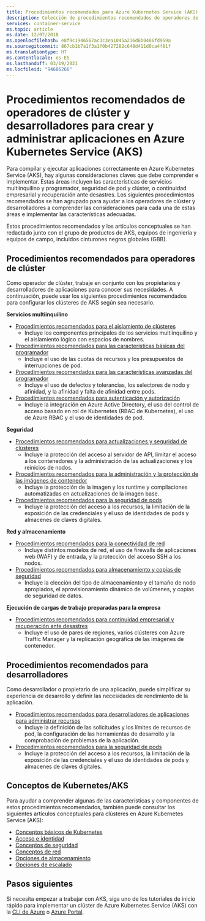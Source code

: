 ```yaml
---
title: Procedimientos recomendados para Azure Kubernetes Service (AKS)
description: Colección de procedimientos recomendados de operadores de clúster y desarrolladores para crear y administrar aplicaciones en Azure Kubernetes Service (AKS)
services: container-service
ms.topic: article
ms.date: 12/07/2018
ms.openlocfilehash: e8f9c1946567ac3c3ea1045a216d6b0486fd959a
ms.sourcegitcommit: 867cb1b7a1f3a1f0b427282c648d411d0ca4f81f
ms.translationtype: HT
ms.contentlocale: es-ES
ms.lasthandoff: 03/19/2021
ms.locfileid: "94686266"
---
```

# <a name="cluster-operator-and-developer-best-practices-to-build-and-manage-applications-on-azure-kubernetes-service-aks"></a>Procedimientos recomendados de operadores de clúster y desarrolladores para crear y administrar aplicaciones en Azure Kubernetes Service (AKS)

Para compilar y ejecutar aplicaciones correctamente en Azure Kubernetes Service (AKS), hay algunas consideraciones claves que debe comprender e implementar. Estas áreas incluyen las características de servicios multiinquilino y programador, seguridad de pod y clúster, o continuidad empresarial y recuperación ante desastres. Los siguientes procedimientos recomendados se han agrupado para ayudar a los operadores de clúster y desarrolladores a comprender las consideraciones para cada una de estas áreas e implementar las características adecuadas.

Estos procedimientos recomendados y los artículos conceptuales se han redactado junto con el grupo de productos de AKS, equipos de ingeniería y equipos de campo, incluidos cinturones negros globales (GBB).

## <a name="cluster-operator-best-practices"></a>Procedimientos recomendados para operadores de clúster

Como operador de clúster, trabaje en conjunto con los propietarios y desarrolladores de aplicaciones para conocer sus necesidades. A continuación, puede usar los siguientes procedimientos recomendados para configurar los clústeres de AKS según sea necesario.

**Servicios multiinquilino**

* [Procedimientos recomendados para el aislamiento de clústeres](operator-best-practices-cluster-isolation.md)
    * Incluye los componentes principales de los servicios multiinquilino y el aislamiento lógico con espacios de nombres.
* [Procedimientos recomendados para las características básicas del programador](operator-best-practices-scheduler.md)
    * Incluye el uso de las cuotas de recursos y los presupuestos de interrupciones de pod.
* [Procedimientos recomendados para las características avanzadas del programador](operator-best-practices-advanced-scheduler.md)
    * Incluye el uso de defectos y tolerancias, los selectores de nodo y afinidad, y la afinidad y falta de afinidad entre pods.
* [Procedimientos recomendados para autenticación y autorización](operator-best-practices-identity.md)
    * Incluye la integración en Azure Active Directory, el uso del control de acceso basado en rol de Kubernetes (RBAC de Kubernetes), el uso de Azure RBAC y el uso de identidades de pod.

**Seguridad**

* [Procedimientos recomendados para actualizaciones y seguridad de clústeres](operator-best-practices-cluster-security.md)
    * Incluye la protección del acceso al servidor de API, limitar el acceso a los contenedores y la administración de las actualizaciones y los reinicios de nodos.
* [Procedimientos recomendados para la administración y la protección de las imágenes de contenedor](operator-best-practices-container-image-management.md)
    * Incluye la protección de la imagen y los runtime y compilaciones automatizadas en actualizaciones de la imagen base.
* [Procedimientos recomendados para la seguridad de pods](developer-best-practices-pod-security.md)
    * Incluye la protección del acceso a los recursos, la limitación de la exposición de las credenciales y el uso de identidades de pods y almacenes de claves digitales.

**Red y almacenamiento**

* [Procedimientos recomendados para la conectividad de red](operator-best-practices-network.md)
    * Incluye distintos modelos de red, el uso de firewalls de aplicaciones web (WAF) y de entrada, y la protección del acceso SSH a los nodos.
* [Procedimientos recomendados para almacenamiento y copias de seguridad](operator-best-practices-storage.md)
    * Incluye la elección del tipo de almacenamiento y el tamaño de nodo apropiados, el aprovisionamiento dinámico de volúmenes, y copias de seguridad de datos.

**Ejecución de cargas de trabajo preparadas para la empresa**

* [Procedimientos recomendados para continuidad empresarial y recuperación ante desastres](operator-best-practices-multi-region.md)
    * Incluye el uso de pares de regiones, varios clústeres con Azure Traffic Manager y la replicación geográfica de las imágenes de contenedor.

## <a name="developer-best-practices"></a>Procedimientos recomendados para desarrolladores

Como desarrollador o propietario de una aplicación, puede simplificar su experiencia de desarrollo y definir las necesidades de rendimiento de la aplicación.

* [Procedimientos recomendados para desarrolladores de aplicaciones para administrar recursos](developer-best-practices-resource-management.md)
    * Incluye la definición de las solicitudes y los límites de recursos de pod, la configuración de las herramientas de desarrollo y la comprobación de problemas de la aplicación.
* [Procedimientos recomendados para la seguridad de pods](developer-best-practices-pod-security.md)
    * Incluye la protección del acceso a los recursos, la limitación de la exposición de las credenciales y el uso de identidades de pods y almacenes de claves digitales.

## <a name="kubernetes--aks-concepts"></a>Conceptos de Kubernetes/AKS

Para ayudar a comprender algunas de las características y componentes de estos procedimientos recomendados, también puede consultar los siguientes artículos conceptuales para clústeres en Azure Kubernetes Service (AKS):

* [Conceptos básicos de Kubernetes](concepts-clusters-workloads.md)
* [Acceso e identidad](concepts-identity.md)
* [Conceptos de seguridad](concepts-security.md)
* [Conceptos de red](concepts-network.md)
* [Opciones de almacenamiento](concepts-storage.md)
* [Opciones de escalado](concepts-scale.md)

## <a name="next-steps"></a>Pasos siguientes

Si necesita empezar a trabajar con AKS, siga uno de los tutoriales de inicio rápido para implementar un clúster de Azure Kubernetes Service (AKS) con la [CLI de Azure](kubernetes-walkthrough.md) o [Azure Portal](kubernetes-walkthrough-portal.md).

